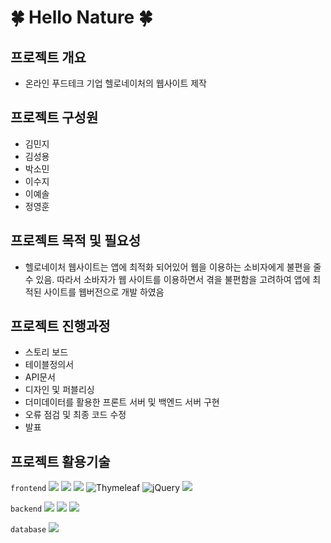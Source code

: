 # 🍀 Hello Nature 🍀
  
## 프로젝트 개요
  * 온라인 푸드테크 기업 헬로네이처의 웹사이트 제작

## 프로젝트 구성원
  * 김민지
  * 김성용
  * 박소민
  * 이수지
  * 이예솔
  * 정영훈

## 프로젝트 목적 및 필요성

  - 헬로네이처 웹사이트는 앱에 최적화 되어있어 웹을 이용하는 소비자에게 불편을 줄 수 있음. 따라서 소바자가 웹 사이트를 
  이용하면서 겪을 불편함을 고려하여 앱에 최적된 사이트를 웹버전으로 개발 하였음 

## 프로젝트 진행과정

  * 스토리 보드 
  * 테이블정의서
  * API문서
  * 디자인 및 퍼블리싱
  * 더미데이터를 활용한 프론트 서버 및 백엔드 서버 구현
  * 오류 점검 및 최종 코드 수정
  * 발표
  
## 프로젝트 활용기술

  `frontend`
    <img src="https://img.shields.io/badge/HTML5-E34F26.svg?style=for-the-badge&logo=HTML5&logoColor=white"/>
    <img src="https://img.shields.io/badge/CSS-1572B6.svg?style=for-the-badge&logo=CSS3&logoColor=white"/>
    <img src="https://img.shields.io/badge/JavaScript-F7DF1E.svg?style=for-the-badge&logo=JavaScript&logoColor=black"/>
    ![Thymeleaf](https://img.shields.io/badge/Thymeleaf-%23005C0F.svg?style=for-the-badge&logo=Thymeleaf&logoColor=white)
    ![jQuery](https://img.shields.io/badge/jquery-%230769AD.svg?style=for-the-badge&logo=jquery&logoColor=white)
    <img src="https://img.shields.io/badge/axios-black.svg?style=for-the-badge&logo=axios&logoColor=white"/>
    
  `backend`
     <img src="https://img.shields.io/badge/Spring_Boot-F2F4F9?style=for-the-badge&logo=spring-boot"/>
     <img src="https://img.shields.io/badge/JPA-6DB33F.svg?style=for-the-badge&logo=spring-boot&logoColor=black"/>
     <img src="https://img.shields.io/badge/Spring Security-6DB33F.svg?style=for-the-badge&logo=spring-security&logoColor=white"/>
   
  `database`
      <img src="https://img.shields.io/badge/Oracle-F80000.svg?style=for-the-badge&logo=Oracle&logoColor=white"/>








